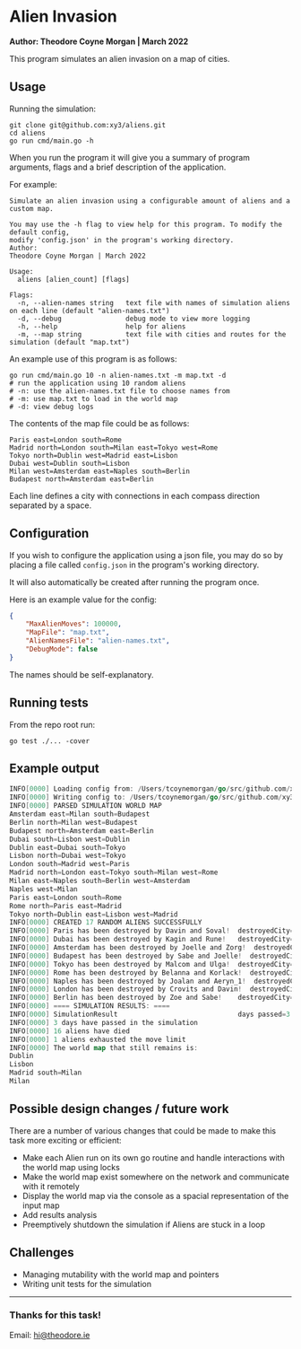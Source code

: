 # Alien Invasion

**Author: Theodore Coyne Morgan | March 2022**

This program simulates an alien invasion on a map of cities.

## Usage

Running the simulation:
```shell
git clone git@github.com:xy3/aliens.git
cd aliens
go run cmd/main.go -h
```

When you run the program it will give you a summary of program arguments, flags and a brief description of the application.

For example:
```
Simulate an alien invasion using a configurable amount of aliens and a custom map.

You may use the -h flag to view help for this program. To modify the default config,
modify 'config.json' in the program's working directory.
Author:
Theodore Coyne Morgan | March 2022

Usage:
  aliens [alien_count] [flags]

Flags:
  -n, --alien-names string   text file with names of simulation aliens on each line (default "alien-names.txt")
  -d, --debug                debug mode to view more logging
  -h, --help                 help for aliens
  -m, --map string           text file with cities and routes for the simulation (default "map.txt")
```

An example use of this program is as follows:

```shell
go run cmd/main.go 10 -n alien-names.txt -m map.txt -d
# run the application using 10 random aliens
# -n: use the alien-names.txt file to choose names from
# -m: use map.txt to load in the world map
# -d: view debug logs
```

The contents of the map file could be as follows:

```
Paris east=London south=Rome
Madrid north=London south=Milan east=Tokyo west=Rome
Tokyo north=Dublin west=Madrid east=Lisbon
Dubai west=Dublin south=Lisbon
Milan west=Amsterdam east=Naples south=Berlin
Budapest north=Amsterdam east=Berlin
```

Each line defines a city with connections in each compass direction separated by a space.

## Configuration

If you wish to configure the application using a json file, you may do so by placing a file called `config.json` in the program's working directory.

It will also automatically be created after running the program once.

Here is an example value for the config:

```json
{
    "MaxAlienMoves": 100000,
    "MapFile": "map.txt",
    "AlienNamesFile": "alien-names.txt",
    "DebugMode": false
}
```

The names should be self-explanatory. 

## Running tests

From the repo root run:

```shell
go test ./... -cover
```

## Example output

```go
INFO[0000] Loading config from: /Users/tcoynemorgan/go/src/github.com/xy3/aliens/config.json 
INFO[0000] Writing config to: /Users/tcoynemorgan/go/src/github.com/xy3/aliens/config.json 
INFO[0000] PARSED SIMULATION WORLD MAP                  
Amsterdam east=Milan south=Budapest
Berlin north=Milan west=Budapest
Budapest north=Amsterdam east=Berlin
Dubai south=Lisbon west=Dublin
Dublin east=Dubai south=Tokyo
Lisbon north=Dubai west=Tokyo
London south=Madrid west=Paris
Madrid north=London east=Tokyo south=Milan west=Rome
Milan east=Naples south=Berlin west=Amsterdam
Naples west=Milan
Paris east=London south=Rome
Rome north=Paris east=Madrid
Tokyo north=Dublin east=Lisbon west=Madrid
INFO[0000] CREATED 17 RANDOM ALIENS SUCCESSFULLY        
INFO[0000] Paris has been destroyed by Davin and Soval!  destroyedCity=Paris opponents="Davin vs Soval"
INFO[0000] Dubai has been destroyed by Kagin and Rune!   destroyedCity=Dubai opponents="Kagin vs Rune"
INFO[0000] Amsterdam has been destroyed by Joelle and Zorg!  destroyedCity=Amsterdam opponents="Joelle vs Zorg"
INFO[0000] Budapest has been destroyed by Sabe and Joelle!  destroyedCity=Budapest opponents="Sabe vs Joelle"
INFO[0000] Tokyo has been destroyed by Malcom and Ulga!  destroyedCity=Tokyo opponents="Malcom vs Ulga"
INFO[0000] Rome has been destroyed by Belanna and Korlack!  destroyedCity=Rome opponents="Belanna vs Korlack"
INFO[0000] Naples has been destroyed by Joalan and Aeryn_1!  destroyedCity=Naples opponents="Joalan vs Aeryn_1"
INFO[0000] London has been destroyed by Crovits and Davin!  destroyedCity=London opponents="Crovits vs Davin"
INFO[0000] Berlin has been destroyed by Zoe and Sabe!    destroyedCity=Berlin opponents="Zoe vs Sabe"
INFO[0000] ==== SIMULATION RESULTS: ====                
INFO[0000] SimulationResult                              days passed=3 dead=16 exhausted=1 trapped=0
INFO[0000] 3 days have passed in the simulation         
INFO[0000] 16 aliens have died                          
INFO[0000] 1 aliens exhausted the move limit            
INFO[0000] The world map that still remains is:         
Dublin
Lisbon
Madrid south=Milan
Milan
```

## Possible design changes / future work

There are a number of various changes that could be made to make this task more exciting or efficient:

- Make each Alien run on its own go routine and handle interactions with the world map using locks
- Make the world map exist somewhere on the network and communicate with it remotely
- Display the world map via the console as a spacial representation of the input map
- Add results analysis
- Preemptively shutdown the simulation if Aliens are stuck in a loop

## Challenges

- Managing mutability with the world map and pointers
- Writing unit tests for the simulation

---

### Thanks for this task!

Email: hi@theodore.ie
